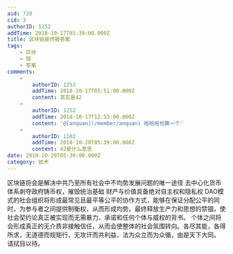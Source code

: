 ```yaml
---
aid: 720
cid: 3
authorID: 1252
addTime: 2018-10-17T01:39:00.000Z
title: 区块链是终极答案
tags:
    - 区块
    - 链
    - 答案
comments:
    -
        authorID: 1253
        addTime: 2018-10-17T05:51:00.000Z
        content: 其实是42
    -
        authorID: 1252
        addTime: 2018-10-17T12:53:00.000Z
        content: '@[anquan](/member/anquan) 哈哈哈也算一个'
    -
        authorID: 1102
        addTime: 2018-10-20T05:39:00.000Z
        content: 42是什么意思
date: 2018-10-20T05:39:00.000Z
category: 技术
---
```


区块链将会是解决中共乃至所有社会中不均势发展问题的唯一途径 去中心化货币体系剥夺政府铸币权，摧毁统治基础 财产与价值具备绝对自主权和隐私权 DAO模式的社会组织将形成最常见且最平等公平的协作方式，能够在保证分配公平的同时，为参与者之间提供制衡权，从而形成均势。最终释放生产力和思想的禁锢，使社会契约论真正被实现而无需暴力、承诺和任何个体与威权的背书。 个体之间将会形成真正的无介质非接触信任，从而会使整体的社会氛围转向。各尽其能，各得所求，无道德而规矩行，无攻讦而共利益，法为众立而为众循，由是天下大同。 请拭目以待。
